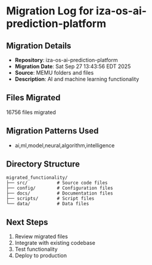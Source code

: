 # Migration Log for iza-os-ai-prediction-platform

## Migration Details
- **Repository**: iza-os-ai-prediction-platform
- **Migration Date**: Sat Sep 27 13:43:56 EDT 2025
- **Source**: MEMU folders and files
- **Description**: AI and machine learning functionality

## Files Migrated
   16756 files migrated

## Migration Patterns Used
- ai,ml,model,neural,algorithm,intelligence

## Directory Structure
```
migrated_functionality/
├── src/           # Source code files
├── config/        # Configuration files
├── docs/          # Documentation files
├── scripts/       # Script files
└── data/          # Data files
```

## Next Steps
1. Review migrated files
2. Integrate with existing codebase
3. Test functionality
4. Deploy to production

